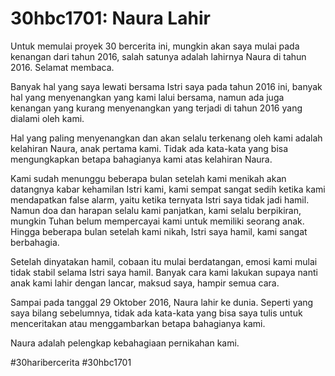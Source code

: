 # 30hbc1701: Naura Lahir

Untuk memulai proyek 30 bercerita ini, mungkin akan saya mulai pada kenangan dari tahun 2016, salah satunya adalah lahirnya Naura di tahun 2016. Selamat membaca.

Banyak hal yang saya lewati bersama Istri saya pada tahun 2016 ini, banyak hal yang menyenangkan yang kami lalui bersama, namun ada juga kenangan yang kurang menyenangkan yang terjadi di tahun 2016 yang dialami oleh kami.

Hal yang paling menyenangkan dan akan selalu terkenang oleh kami adalah kelahiran Naura, anak pertama kami. Tidak ada kata-kata yang bisa mengungkapkan betapa bahagianya kami atas kelahiran Naura.

Kami sudah menunggu beberapa bulan setelah kami menikah akan datangnya kabar kehamilan Istri kami, kami sempat sangat sedih ketika kami mendapatkan false alarm, yaitu ketika ternyata Istri saya tidak jadi hamil. Namun doa dan harapan selalu kami panjatkan, kami selalu berpikiran, mungkin Tuhan belum mempercayai kami untuk memiliki seorang anak. Hingga beberapa bulan setelah kami nikah, Istri saya hamil, kami sangat berbahagia.

Setelah dinyatakan hamil, cobaan itu mulai berdatangan, emosi kami mulai tidak stabil selama Istri saya hamil. Banyak cara kami lakukan supaya nanti anak kami lahir dengan lancar, maksud saya, hampir semua cara.

Sampai pada tanggal 29 Oktober 2016, Naura lahir ke dunia. Seperti yang saya bilang sebelumnya, tidak ada kata-kata yang bisa saya tulis untuk menceritakan atau menggambarkan betapa bahagianya kami. 

Naura adalah pelengkap kebahagiaan pernikahan kami.

#30haribercerita #30hbc1701